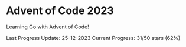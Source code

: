 # Advent of Code 2023

Learning Go with Advent of Code!

Last Progress Update: 25-12-2023
Current Progress: 31/50 stars (62%)
